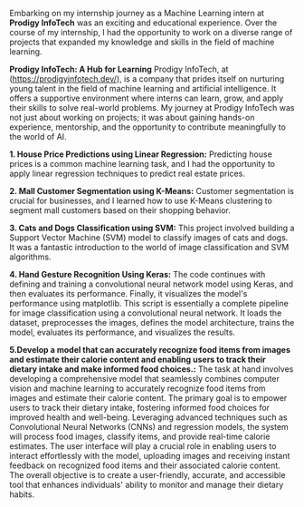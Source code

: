 Embarking on my internship journey as a Machine Learning intern at **Prodigy InfoTech** was an exciting and educational experience. Over the course of my internship, I had the opportunity to work on a diverse range of projects that expanded my knowledge and skills in the field of machine learning.

**Prodigy InfoTech: A Hub for Learning**
Prodigy InfoTech, at (https://prodigyinfotech.dev/), is a company that prides itself on nurturing young talent in the field of machine learning and artificial intelligence. It offers a supportive environment where interns can learn, grow, and apply their skills to solve real-world problems. My journey at Prodigy InfoTech was not just about working on projects; it was about gaining hands-on experience, mentorship, and the opportunity to contribute meaningfully to the world of AI.



**1. House Price Predictions using Linear Regression:**
Predicting house prices is a common machine learning task, and I had the opportunity to apply linear regression techniques to predict real estate prices.

**2. Mall Customer Segmentation using K-Means:**
Customer segmentation is crucial for businesses, and I learned how to use K-Means clustering to segment mall customers based on their shopping behavior.

**3. Cats and Dogs Classification using SVM:**
This project involved building a Support Vector Machine (SVM) model to classify images of cats and dogs. It was a fantastic introduction to the world of image classification and SVM algorithms.

**4. Hand Gesture Recognition Using Keras:**
The code continues with defining and training a convolutional neural network model using Keras, and then evaluates its performance. Finally, it visualizes the model's performance using matplotlib.
This script is essentially a complete pipeline for image classification using a convolutional neural network. It loads the dataset, preprocesses the images, defines the model architecture, trains the model, evaluates its performance, and visualizes the results.

**5.Develop a model that can accurately recognize food items from images and estimate their calorie content and enabling users to track their dietary intake and make informed food choices.:**
The task at hand involves developing a comprehensive model that seamlessly combines computer vision and machine learning to accurately recognize food items from images and estimate their calorie content. The primary goal is to empower users to track their dietary intake, fostering informed food choices for improved health and well-being. Leveraging advanced techniques such as Convolutional Neural Networks (CNNs) and regression models, the system will process food images, classify items, and provide real-time calorie estimates. The user interface will play a crucial role in enabling users to interact effortlessly with the model, uploading images and receiving instant feedback on recognized food items and their associated calorie content. The overall objective is to create a user-friendly, accurate, and accessible tool that enhances individuals' ability to monitor and manage their dietary habits.
